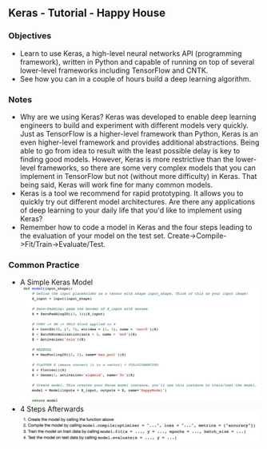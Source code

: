 ## Keras - Tutorial - Happy House

### Objectives 
* Learn to use Keras, a high-level neural networks API (programming framework), written in Python and capable of running on top of several lower-level frameworks including TensorFlow and CNTK.
* See how you can in a couple of hours build a deep learning algorithm. 

### Notes
* Why are we using Keras? Keras was developed to enable deep learning engineers to build and experiment with different models very quickly. Just as TensorFlow is a higher-level framework than Python, Keras is an even higher-level framework and provides additional abstractions. Being able to go from idea to result with the least possible delay is key to finding good models. However, Keras is more restrictive than the lower-level frameworks, so there are some very complex models that you can implement in TensorFlow but not (without more difficulty) in Keras. That being said, Keras will work fine for many common models.
* Keras is a tool we recommend for rapid prototyping. It allows you to quickly try out different model architectures. Are there any applications of deep learning to your daily life that you'd like to implement using Keras?
* Remember how to code a model in Keras and the four steps leading to the evaluation of your model on the test set. Create->Compile->Fit/Train->Evaluate/Test.

### Common Practice 
* A Simple Keras Model
![](./img/keras_model.png)  
* 4 Steps Afterwards
![](./img/keras_train_test_model.png) 

